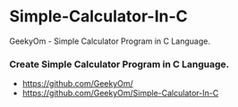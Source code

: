 # Simple-Calculator-In-C
GeekyOm - Simple Calculator Program in C Language.

### Create Simple Calculator Program in C Language.

- https://github.com/GeekyOm/
- https://github.com/GeekyOm/Simple-Calculator-In-C
